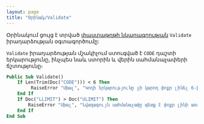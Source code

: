 ```yaml
---
layout: page
title: "Օրինակ/Validate"
---
```


Օրինակում ցույց է տրված [փաստաթղթի նկարագրության](../Defs/doc.html) `Validate` իրադարձության օգտագործումը:

`Validate` իրադարձության մշակիչում ստուգված է `CODE` դաշտի երկարությունը, ինչպես նաև ստորին և վերին սահմանաչափերի ճշտությունը։

``` vb
Public Sub Validate()
    If Len(Trim(Doc("CODE"))) < 6 Then
         RaiseError "Սխալ", "Կոդի երկարությունը չի կարող փոքր լինել 6-ից:", "Error", "Code length can nt be less then 6."
    End If
    If Doc("LLIMIT") > Doc("ULIMIT") Then
        RaiseError "Սխալ", "Նվազագույն սահմանաչափը պետք է փոքր լինի առավելագույն սահմանաչափից:", "Error", "Lower limit should not exceed upper limit."
    End If
End Sub
```